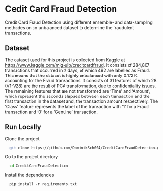 # Cedit Card Fraud Detection

Credit Card Fraud Detection using different ensemble- and data-sampling methodes on an unbalanced dataset to determine the fraudulent transactions.
## Dataset

The dataset used for this project is collected from Kaggle at https://www.kaggle.com/mlg-ulb/creditcardfraud. It consists of 284,807 transactions that occurred in 2 days, of which 492 are labelled as Fraud. This means that the dataset is highly unbalanced with only 0.172% accounting for the Fraud transactions. It consists of 31 features of which 28 (V1-V28) are the result of PCA transformation, due to confidentiality issues. The remaining features that are not transformed are ‘Time’ and ‘Amount’, which represent the seconds elapsed between each transaction and the first transaction in the dataset and, the transaction amount respectively. The ‘Class’ feature represents the label of the transaction with ‘1’ for a Fraud transaction and ‘0’ for a ‘Genuine’ transaction.
## Run Locally

Clone the project

```bash
  git clone https://github.com/DominikSch004/CreditCardFraudDetection.git
```

Go to the project directory

```bash
  cd CreditCardFraudDetection
```

Install the dependencies

```pip
  pip install -r requirements.txt
```